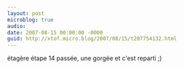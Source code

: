 ```yaml
---
layout: post
microblog: true
audio: 
date: 2007-08-15 00:00:00 -0000
guid: http://xtof.micro.blog/2007/08/15/t207754132.html
---
```

étagère étape 14 passée, une gorgée et c'est reparti ;)
